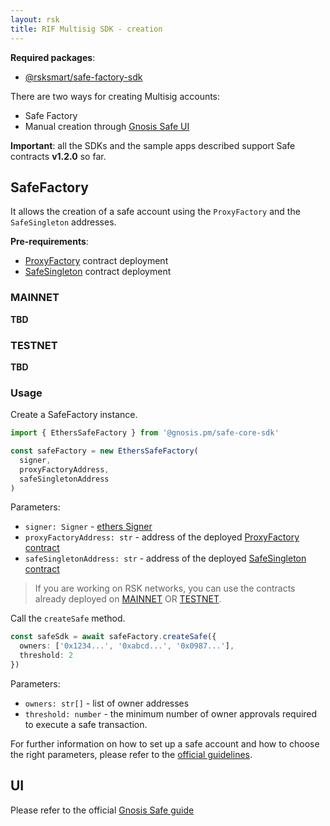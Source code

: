 ```yaml
---
layout: rsk
title: RIF Multisig SDK - creation
---
```


**Required packages**:
- [@rsksmart/safe-factory-sdk](https://github.com/rsksmart/safe-factory-sdk)

There are two ways for creating Multisig accounts:
- Safe Factory
- Manual creation through [Gnosis Safe UI](https://rsk-gnosis-safe.com/#/welcome)

**Important**: all the SDKs and the sample apps described support Safe contracts **v1.2.0** so far.

## SafeFactory
It allows the creation of a safe account using the `ProxyFactory` and the `SafeSingleton` addresses.

**Pre-requirements**:
- [ProxyFactory](https://docs.gnosis.io/safe/docs/contracts_architecture/#5-proxy-factory) contract deployment
- [SafeSingleton](https://docs.gnosis.io/safe/docs/contracts_architecture/#1-transaction-management-core-contract) contract deployment

### MAINNET
**TBD**
### TESTNET
**TBD**

### Usage

Create a SafeFactory instance.

```ts
import { EthersSafeFactory } from '@gnosis.pm/safe-core-sdk'

const safeFactory = new EthersSafeFactory(
  signer,
  proxyFactoryAddress,
  safeSingletonAddress
)
```

Parameters:
- `signer: Signer` - [ethers Signer](https://docs.ethers.io/v5/api/signer/#Signer)
- `proxyFactoryAddress: str` - address of the deployed [ProxyFactory contract](https://docs.gnosis.io/safe/docs/contracts_architecture/#5-proxy-factory)
- `safeSingletonAddress: str` - address of the deployed [SafeSingleton contract](https://docs.gnosis.io/safe/docs/contracts_architecture/#1-transaction-management-core-contract)

> If you are working on RSK networks, you can use the contracts already deployed on [MAINNET](#mainnet) OR [TESTNET](#testnet).

Call the `createSafe` method.

```ts
const safeSdk = await safeFactory.createSafe({
  owners: ['0x1234...', '0xabcd...', '0x0987...'],
  threshold: 2
})
```

Parameters:
- `owners: str[]` - list of owner addresses
- `threshold: number` - the minimum number of owner approvals required to execute a safe transaction.

For further information on how to set up a safe account and how to choose the right parameters, please refer to the [official guidelines](https://help.gnosis-safe.io/en/articles/4772567-what-gnosis-safe-setup-should-i-use).

## UI

Please refer to the official [Gnosis Safe guide](https://help.gnosis-safe.io/en/articles/3876461-create-a-gnosis-safe-account)
